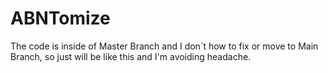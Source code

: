 # ABNTomize

The code is inside of Master Branch and I don´t how to fix or move to Main Branch, so just will be like this and I'm avoiding headache.
